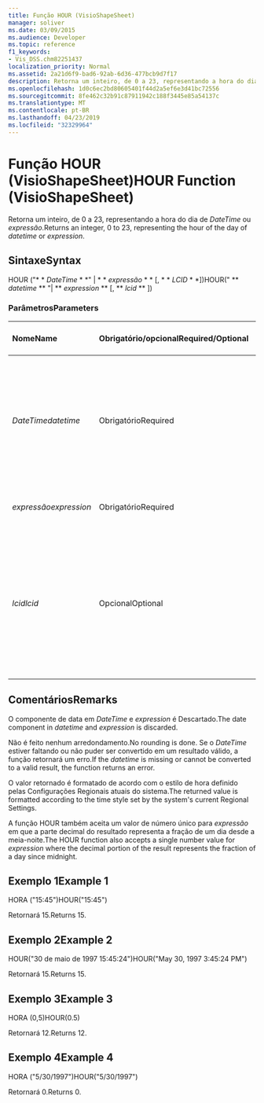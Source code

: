 ```yaml
---
title: Função HOUR (VisioShapeSheet)
manager: soliver
ms.date: 03/09/2015
ms.audience: Developer
ms.topic: reference
f1_keywords:
- Vis_DSS.chm82251437
localization_priority: Normal
ms.assetid: 2a21d6f9-bad6-92ab-6d36-477bcb9d7f17
description: Retorna um inteiro, de 0 a 23, representando a hora do dia de DateTime ou expressão.
ms.openlocfilehash: 1d0c6ec2bd80605401f44d2a5ef6e3d41bc72556
ms.sourcegitcommit: 8fe462c32b91c87911942c188f3445e85a54137c
ms.translationtype: MT
ms.contentlocale: pt-BR
ms.lasthandoff: 04/23/2019
ms.locfileid: "32329964"
---
```

# <a name="hour-function-visioshapesheet"></a><span data-ttu-id="9965f-103">Função HOUR (VisioShapeSheet)</span><span class="sxs-lookup"><span data-stu-id="9965f-103">HOUR Function (VisioShapeSheet)</span></span>

<span data-ttu-id="9965f-104">Retorna um inteiro, de 0 a 23, representando a hora do dia de _DateTime_ ou _expressão_.</span><span class="sxs-lookup"><span data-stu-id="9965f-104">Returns an integer, 0 to 23, representing the hour of the day of  _datetime_ or  _expression_.</span></span>
  
## <a name="syntax"></a><span data-ttu-id="9965f-105">Sintaxe</span><span class="sxs-lookup"><span data-stu-id="9965f-105">Syntax</span></span>

<span data-ttu-id="9965f-106">HOUR ("\* \* *DateTime* \* \*" | \* \* *expressão* \* \* [, \* \* *LCID* \* \*])</span><span class="sxs-lookup"><span data-stu-id="9965f-106">HOUR(" \*\* *datetime* \*\* "| \*\* *expression* \*\* [, \*\* *lcid* \*\* ])</span></span> 
  
### <a name="parameters"></a><span data-ttu-id="9965f-107">Parâmetros</span><span class="sxs-lookup"><span data-stu-id="9965f-107">Parameters</span></span>

|<span data-ttu-id="9965f-108">**Nome**</span><span class="sxs-lookup"><span data-stu-id="9965f-108">**Name**</span></span>|<span data-ttu-id="9965f-109">**Obrigatório/opcional**</span><span class="sxs-lookup"><span data-stu-id="9965f-109">**Required/Optional**</span></span>|<span data-ttu-id="9965f-110">**Tipo de dados**</span><span class="sxs-lookup"><span data-stu-id="9965f-110">**Data Type**</span></span>|<span data-ttu-id="9965f-111">**Descrição**</span><span class="sxs-lookup"><span data-stu-id="9965f-111">**Description**</span></span>|
|:-----|:-----|:-----|:-----|
| <span data-ttu-id="9965f-112">_DateTime_</span><span class="sxs-lookup"><span data-stu-id="9965f-112">_datetime_</span></span> <br/> |<span data-ttu-id="9965f-113">Obrigatório</span><span class="sxs-lookup"><span data-stu-id="9965f-113">Required</span></span>  <br/> |<span data-ttu-id="9965f-114">**String**</span><span class="sxs-lookup"><span data-stu-id="9965f-114">**String**</span></span> <br/> | <span data-ttu-id="9965f-115">Uma cadeia de caracteres comumente reconhecida como uma data e hora ou uma referência a uma célula que contém data e hora.</span><span class="sxs-lookup"><span data-stu-id="9965f-115">A string commonly recognized as a date and time or a reference to a cell containing a date and time.</span></span>  <br/> |
| <span data-ttu-id="9965f-116">_expressão_</span><span class="sxs-lookup"><span data-stu-id="9965f-116">_expression_</span></span> <br/> |<span data-ttu-id="9965f-117">Obrigatório</span><span class="sxs-lookup"><span data-stu-id="9965f-117">Required</span></span>  <br/> |<span data-ttu-id="9965f-118">**Vai**</span><span class="sxs-lookup"><span data-stu-id="9965f-118">**Varies**</span></span> <br/> |<span data-ttu-id="9965f-119">Uma expressão que gere data e hora.</span><span class="sxs-lookup"><span data-stu-id="9965f-119">An expression that yields a date and time.</span></span>  <br/> |
| <span data-ttu-id="9965f-120">_lcid_</span><span class="sxs-lookup"><span data-stu-id="9965f-120">_lcid_</span></span> <br/> |<span data-ttu-id="9965f-121">Opcional</span><span class="sxs-lookup"><span data-stu-id="9965f-121">Optional</span></span>  <br/> |<span data-ttu-id="9965f-122">**Número**</span><span class="sxs-lookup"><span data-stu-id="9965f-122">**Number**</span></span> <br/> | <span data-ttu-id="9965f-123">Um identificador de local a ser utilizado na avaliação de uma data e hora não-locais.</span><span class="sxs-lookup"><span data-stu-id="9965f-123">A locale identifier to be used in evaluating a nonlocal datetime.</span></span> <span data-ttu-id="9965f-124">O identificador de local é um número descrito nos arquivos de cabeçalho do sistema.</span><span class="sxs-lookup"><span data-stu-id="9965f-124">The locale identifier is a number described in the system header files.</span></span>  <br/> |
   
## <a name="remarks"></a><span data-ttu-id="9965f-125">Comentários</span><span class="sxs-lookup"><span data-stu-id="9965f-125">Remarks</span></span>

<span data-ttu-id="9965f-126">O componente de data em *DateTime* e *expression* é Descartado.</span><span class="sxs-lookup"><span data-stu-id="9965f-126">The date component in  *datetime*  and  *expression*  is discarded.</span></span> 
  
<span data-ttu-id="9965f-127">Não é feito nenhum arredondamento.</span><span class="sxs-lookup"><span data-stu-id="9965f-127">No rounding is done.</span></span> <span data-ttu-id="9965f-128">Se o *DateTime* estiver faltando ou não puder ser convertido em um resultado válido, a função retornará um erro.</span><span class="sxs-lookup"><span data-stu-id="9965f-128">If the  *datetime*  is missing or cannot be converted to a valid result, the function returns an error.</span></span> 
  
<span data-ttu-id="9965f-129">O valor retornado é formatado de acordo com o estilo de hora definido pelas Configurações Regionais atuais do sistema.</span><span class="sxs-lookup"><span data-stu-id="9965f-129">The returned value is formatted according to the time style set by the system's current Regional Settings.</span></span> 
  
<span data-ttu-id="9965f-130">A função HOUR também aceita um valor de número único para *expressão* em que a parte decimal do resultado representa a fração de um dia desde a meia-noite.</span><span class="sxs-lookup"><span data-stu-id="9965f-130">The HOUR function also accepts a single number value for  *expression*  where the decimal portion of the result represents the fraction of a day since midnight.</span></span> 
  
## <a name="example-1"></a><span data-ttu-id="9965f-131">Exemplo 1</span><span class="sxs-lookup"><span data-stu-id="9965f-131">Example 1</span></span>

<span data-ttu-id="9965f-132">HORA ("15:45")</span><span class="sxs-lookup"><span data-stu-id="9965f-132">HOUR("15:45")</span></span>
  
<span data-ttu-id="9965f-133">Retornará 15.</span><span class="sxs-lookup"><span data-stu-id="9965f-133">Returns 15.</span></span>
  
## <a name="example-2"></a><span data-ttu-id="9965f-134">Exemplo 2</span><span class="sxs-lookup"><span data-stu-id="9965f-134">Example 2</span></span>

<span data-ttu-id="9965f-135">HOUR("30 de maio de 1997 15:45:24")</span><span class="sxs-lookup"><span data-stu-id="9965f-135">HOUR("May 30, 1997 3:45:24 PM")</span></span>
  
<span data-ttu-id="9965f-136">Retornará 15.</span><span class="sxs-lookup"><span data-stu-id="9965f-136">Returns 15.</span></span>
  
## <a name="example-3"></a><span data-ttu-id="9965f-137">Exemplo 3</span><span class="sxs-lookup"><span data-stu-id="9965f-137">Example 3</span></span>

<span data-ttu-id="9965f-138">HORA (0,5)</span><span class="sxs-lookup"><span data-stu-id="9965f-138">HOUR(0.5)</span></span>
  
<span data-ttu-id="9965f-139">Retornará 12.</span><span class="sxs-lookup"><span data-stu-id="9965f-139">Returns 12.</span></span>
  
## <a name="example-4"></a><span data-ttu-id="9965f-140">Exemplo 4</span><span class="sxs-lookup"><span data-stu-id="9965f-140">Example 4</span></span>

<span data-ttu-id="9965f-141">HORA ("5/30/1997")</span><span class="sxs-lookup"><span data-stu-id="9965f-141">HOUR("5/30/1997")</span></span>
  
<span data-ttu-id="9965f-142">Retornará 0.</span><span class="sxs-lookup"><span data-stu-id="9965f-142">Returns 0.</span></span>
  

